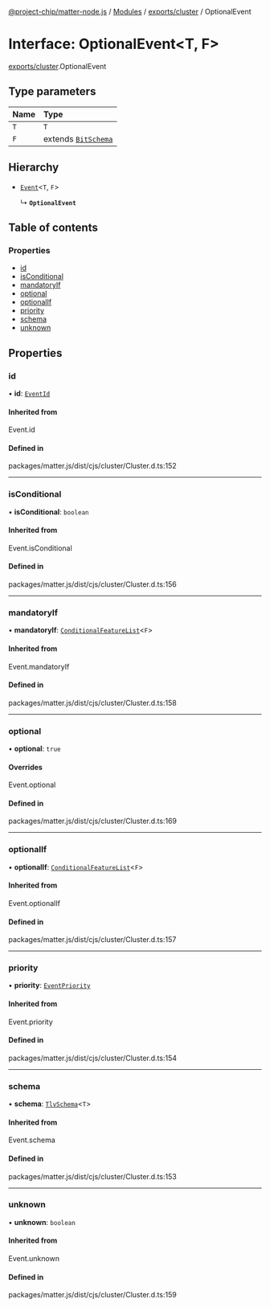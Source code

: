 [@project-chip/matter-node.js](../README.md) / [Modules](../modules.md) / [exports/cluster](../modules/exports_cluster.md) / OptionalEvent

# Interface: OptionalEvent<T, F\>

[exports/cluster](../modules/exports_cluster.md).OptionalEvent

## Type parameters

| Name | Type |
| :------ | :------ |
| `T` | `T` |
| `F` | extends [`BitSchema`](../modules/exports_schema.md#bitschema) |

## Hierarchy

- [`Event`](../modules/exports_cluster.md#event)<`T`, `F`\>

  ↳ **`OptionalEvent`**

## Table of contents

### Properties

- [id](exports_cluster.OptionalEvent.md#id)
- [isConditional](exports_cluster.OptionalEvent.md#isconditional)
- [mandatoryIf](exports_cluster.OptionalEvent.md#mandatoryif)
- [optional](exports_cluster.OptionalEvent.md#optional)
- [optionalIf](exports_cluster.OptionalEvent.md#optionalif)
- [priority](exports_cluster.OptionalEvent.md#priority)
- [schema](exports_cluster.OptionalEvent.md#schema)
- [unknown](exports_cluster.OptionalEvent.md#unknown)

## Properties

### id

• **id**: [`EventId`](../modules/exports_datatype.md#eventid)

#### Inherited from

Event.id

#### Defined in

packages/matter.js/dist/cjs/cluster/Cluster.d.ts:152

___

### isConditional

• **isConditional**: `boolean`

#### Inherited from

Event.isConditional

#### Defined in

packages/matter.js/dist/cjs/cluster/Cluster.d.ts:156

___

### mandatoryIf

• **mandatoryIf**: [`ConditionalFeatureList`](../modules/exports_cluster.md#conditionalfeaturelist)<`F`\>

#### Inherited from

Event.mandatoryIf

#### Defined in

packages/matter.js/dist/cjs/cluster/Cluster.d.ts:158

___

### optional

• **optional**: ``true``

#### Overrides

Event.optional

#### Defined in

packages/matter.js/dist/cjs/cluster/Cluster.d.ts:169

___

### optionalIf

• **optionalIf**: [`ConditionalFeatureList`](../modules/exports_cluster.md#conditionalfeaturelist)<`F`\>

#### Inherited from

Event.optionalIf

#### Defined in

packages/matter.js/dist/cjs/cluster/Cluster.d.ts:157

___

### priority

• **priority**: [`EventPriority`](../enums/exports_cluster.EventPriority.md)

#### Inherited from

Event.priority

#### Defined in

packages/matter.js/dist/cjs/cluster/Cluster.d.ts:154

___

### schema

• **schema**: [`TlvSchema`](../classes/exports_tlv.TlvSchema.md)<`T`\>

#### Inherited from

Event.schema

#### Defined in

packages/matter.js/dist/cjs/cluster/Cluster.d.ts:153

___

### unknown

• **unknown**: `boolean`

#### Inherited from

Event.unknown

#### Defined in

packages/matter.js/dist/cjs/cluster/Cluster.d.ts:159
